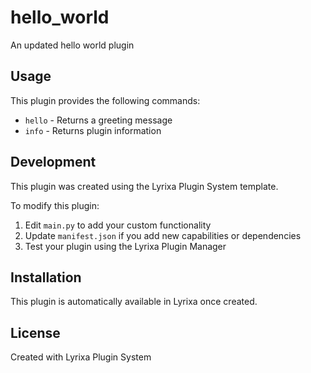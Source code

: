 # hello_world

An updated hello world plugin

## Usage

This plugin provides the following commands:

- `hello` - Returns a greeting message
- `info` - Returns plugin information

## Development

This plugin was created using the Lyrixa Plugin System template.

To modify this plugin:

1. Edit `main.py` to add your custom functionality
2. Update `manifest.json` if you add new capabilities or dependencies
3. Test your plugin using the Lyrixa Plugin Manager

## Installation

This plugin is automatically available in Lyrixa once created.

## License

Created with Lyrixa Plugin System
